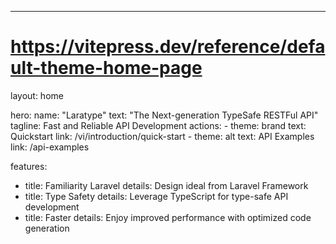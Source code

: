 ---
# https://vitepress.dev/reference/default-theme-home-page
layout: home

hero:
  name: "Laratype"
  text: "The Next-generation TypeSafe RESTFul API"
  tagline: Fast and Reliable API Development
  actions:
    - theme: brand
      text: Quickstart
      link: /vi/introduction/quick-start
    - theme: alt
      text: API Examples
      link: /api-examples

features:
  - title: Familiarity Laravel
    details: Design ideal from Laravel Framework
  - title: Type Safety
    details: Leverage TypeScript for type-safe API development
  - title: Faster
    details: Enjoy improved performance with optimized code generation